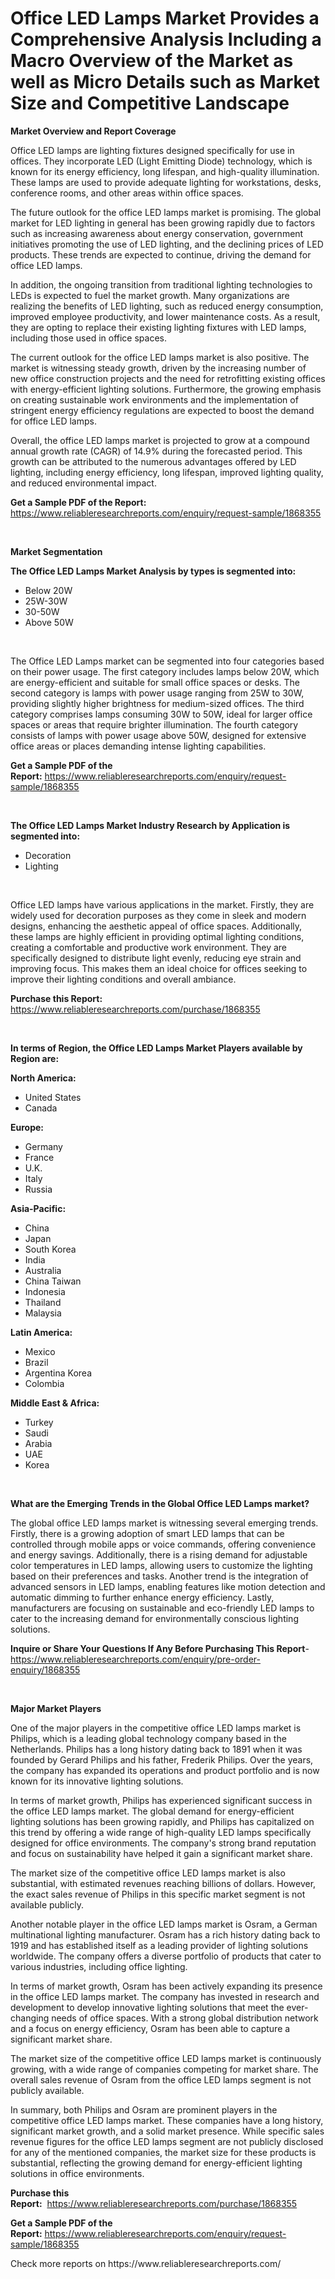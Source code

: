 <p><h1>Office LED Lamps Market Provides a Comprehensive Analysis Including a Macro Overview of the Market as well as Micro Details such as Market Size and Competitive Landscape</h1></p><p><strong>Market Overview and Report Coverage</strong></p>
<p><p>Office LED lamps are lighting fixtures designed specifically for use in offices. They incorporate LED (Light Emitting Diode) technology, which is known for its energy efficiency, long lifespan, and high-quality illumination. These lamps are used to provide adequate lighting for workstations, desks, conference rooms, and other areas within office spaces.</p><p>The future outlook for the office LED lamps market is promising. The global market for LED lighting in general has been growing rapidly due to factors such as increasing awareness about energy conservation, government initiatives promoting the use of LED lighting, and the declining prices of LED products. These trends are expected to continue, driving the demand for office LED lamps.</p><p>In addition, the ongoing transition from traditional lighting technologies to LEDs is expected to fuel the market growth. Many organizations are realizing the benefits of LED lighting, such as reduced energy consumption, improved employee productivity, and lower maintenance costs. As a result, they are opting to replace their existing lighting fixtures with LED lamps, including those used in office spaces.</p><p>The current outlook for the office LED lamps market is also positive. The market is witnessing steady growth, driven by the increasing number of new office construction projects and the need for retrofitting existing offices with energy-efficient lighting solutions. Furthermore, the growing emphasis on creating sustainable work environments and the implementation of stringent energy efficiency regulations are expected to boost the demand for office LED lamps.</p><p>Overall, the office LED lamps market is projected to grow at a compound annual growth rate (CAGR) of 14.9% during the forecasted period. This growth can be attributed to the numerous advantages offered by LED lighting, including energy efficiency, long lifespan, improved lighting quality, and reduced environmental impact.</p></p>
<p><strong>Get a Sample PDF of the Report:</strong> <a href="https://www.reliableresearchreports.com/enquiry/request-sample/1868355">https://www.reliableresearchreports.com/enquiry/request-sample/1868355</a></p>
<p>&nbsp;</p>
<p><strong>Market Segmentation</strong></p>
<p><strong>The Office LED Lamps Market Analysis by types is segmented into:</strong></p>
<p><ul><li>Below 20W</li><li>25W-30W</li><li>30-50W</li><li>Above 50W</li></ul></p>
<p>&nbsp;</p>
<p><p>The Office LED Lamps market can be segmented into four categories based on their power usage. The first category includes lamps below 20W, which are energy-efficient and suitable for small office spaces or desks. The second category is lamps with power usage ranging from 25W to 30W, providing slightly higher brightness for medium-sized offices. The third category comprises lamps consuming 30W to 50W, ideal for larger office spaces or areas that require brighter illumination. The fourth category consists of lamps with power usage above 50W, designed for extensive office areas or places demanding intense lighting capabilities.</p></p>
<p><strong>Get a Sample PDF of the Report:</strong>&nbsp;<a href="https://www.reliableresearchreports.com/enquiry/request-sample/1868355">https://www.reliableresearchreports.com/enquiry/request-sample/1868355</a></p>
<p>&nbsp;</p>
<p><strong>The Office LED Lamps Market Industry Research by Application is segmented into:</strong></p>
<p><ul><li>Decoration</li><li>Lighting</li></ul></p>
<p>&nbsp;</p>
<p><p>Office LED lamps have various applications in the market. Firstly, they are widely used for decoration purposes as they come in sleek and modern designs, enhancing the aesthetic appeal of office spaces. Additionally, these lamps are highly efficient in providing optimal lighting conditions, creating a comfortable and productive work environment. They are specifically designed to distribute light evenly, reducing eye strain and improving focus. This makes them an ideal choice for offices seeking to improve their lighting conditions and overall ambiance.</p></p>
<p><strong>Purchase this Report:</strong>&nbsp; <a href="https://www.reliableresearchreports.com/purchase/1868355">https://www.reliableresearchreports.com/purchase/1868355</a></p>
<p>&nbsp;</p>
<p><strong>In terms of Region, the Office LED Lamps Market Players available by Region are:</strong></p>
<p>
    <p> <strong> North America: </strong>
        <ul>
            <li>United States</li>
            <li>Canada</li>
        </ul>
        </p> 
    <p> <strong> Europe: </strong>
        <ul>
            <li>Germany</li>
            <li>France</li>
            <li>U.K.</li>
            <li>Italy</li>
            <li>Russia</li>
        </ul>
        </p> 
    <p> <strong> Asia-Pacific: </strong>
        <ul>
            <li>China</li>
            <li>Japan</li>
            <li>South Korea</li>
            <li>India</li>
            <li>Australia</li>
            <li>China Taiwan</li>
            <li>Indonesia</li>
            <li>Thailand</li>
            <li>Malaysia</li>
        </ul>
        </p> 
    <p> <strong> Latin America: </strong>
        <ul>
            <li>Mexico</li>
            <li>Brazil</li>
            <li>Argentina Korea</li>
            <li>Colombia</li>
        </ul>
        </p> 
    <p> <strong> Middle East & Africa: </strong>
        <ul>
            <li>Turkey</li>
            <li>Saudi</li>
            <li>Arabia</li>
            <li>UAE</li>
            <li>Korea</li>
        </ul>
    </p>
    </p>
<p>&nbsp;</p>
<p><strong>What are the Emerging Trends in the Global Office LED Lamps market?</strong></p>
<p><p>The global office LED lamps market is witnessing several emerging trends. Firstly, there is a growing adoption of smart LED lamps that can be controlled through mobile apps or voice commands, offering convenience and energy savings. Additionally, there is a rising demand for adjustable color temperatures in LED lamps, allowing users to customize the lighting based on their preferences and tasks. Another trend is the integration of advanced sensors in LED lamps, enabling features like motion detection and automatic dimming to further enhance energy efficiency. Lastly, manufacturers are focusing on sustainable and eco-friendly LED lamps to cater to the increasing demand for environmentally conscious lighting solutions.</p></p>
<p><strong>Inquire or Share Your Questions If Any Before Purchasing This Report</strong>- <a href="https://www.reliableresearchreports.com/enquiry/pre-order-enquiry/1868355">https://www.reliableresearchreports.com/enquiry/pre-order-enquiry/1868355</a></p>
<p>&nbsp;</p>
<p><strong>Major Market Players</strong></p>
<p><p>One of the major players in the competitive office LED lamps market is Philips, which is a leading global technology company based in the Netherlands. Philips has a long history dating back to 1891 when it was founded by Gerard Philips and his father, Frederik Philips. Over the years, the company has expanded its operations and product portfolio and is now known for its innovative lighting solutions.</p><p>In terms of market growth, Philips has experienced significant success in the office LED lamps market. The global demand for energy-efficient lighting solutions has been growing rapidly, and Philips has capitalized on this trend by offering a wide range of high-quality LED lamps specifically designed for office environments. The company's strong brand reputation and focus on sustainability have helped it gain a significant market share.</p><p>The market size of the competitive office LED lamps market is also substantial, with estimated revenues reaching billions of dollars. However, the exact sales revenue of Philips in this specific market segment is not available publicly.</p><p>Another notable player in the office LED lamps market is Osram, a German multinational lighting manufacturer. Osram has a rich history dating back to 1919 and has established itself as a leading provider of lighting solutions worldwide. The company offers a diverse portfolio of products that cater to various industries, including office lighting.</p><p>In terms of market growth, Osram has been actively expanding its presence in the office LED lamps market. The company has invested in research and development to develop innovative lighting solutions that meet the ever-changing needs of office spaces. With a strong global distribution network and a focus on energy efficiency, Osram has been able to capture a significant market share.</p><p>The market size of the competitive office LED lamps market is continuously growing, with a wide range of companies competing for market share. The overall sales revenue of Osram from the office LED lamps segment is not publicly available.</p><p>In summary, both Philips and Osram are prominent players in the competitive office LED lamps market. These companies have a long history, significant market growth, and a solid market presence. While specific sales revenue figures for the office LED lamps segment are not publicly disclosed for any of the mentioned companies, the market size for these products is substantial, reflecting the growing demand for energy-efficient lighting solutions in office environments.</p></p>
<p><strong>Purchase this Report:</strong>&nbsp;&nbsp;<a href="https://www.reliableresearchreports.com/purchase/1868355">https://www.reliableresearchreports.com/purchase/1868355</a></p>
<p></p>
<p><strong>Get a Sample PDF of the Report:</strong>&nbsp;<a href="https://www.reliableresearchreports.com/enquiry/request-sample/1868355">https://www.reliableresearchreports.com/enquiry/request-sample/1868355</a></p>
<p>Check more reports on https://www.reliableresearchreports.com/</p>